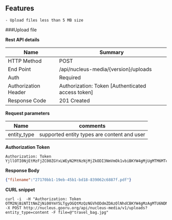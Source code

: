 Features 
------------

	- Upload files less than 5 MB size
	
	
###Upload file

**Rest API details**

| Name | Summary |
|------------------------|--------|
| HTTP Method | POST |
| End Point | /api/nucleus-media/{version}/uploads |
| Auth | Required |
| Authorization Header | Authorization: Token [Authenticated access token]
| Response Code | 201 Created |


**Request parameters**

| Name | comments |
|------------------------|--------|
| entity_type | supported entity types are content and user |

**Authorization Token**
```
Authorization: Token YjllOTI0NjEtMzFjZC00ZGYxLWEyN2MtNzNjMjZkODI3NmVmOk1vbiBKYW4gMjUgMTM6MTc6MTAgSVNUIDIwMTY6MTQ1MzcwODAzMDAwNg==
```

**Response Body**

```json
{"filename":"27170bb1-19eb-45b1-bd18-839062c6887f.pdf"}
```


**CURL snippet**

```posh
curl -i  -H "Authorization: Token OTM2NjBiNTItNmZjNi00YmY5LTgyOGQtMzQzNGVhODdmZDAzOlNhdCBKYW4gMzAgMTU6NDM6MTMgSVNUIDIwMTY6MTQ1NDE0ODc5MzM0Ng=="   -X POST http://nucleus.gooru.org/api/nucleus-media/v1/uploads?entity_type=content -F file=@"travel_bag.jpg"
```

